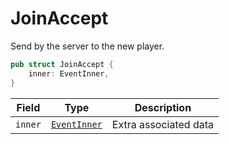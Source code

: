 # JoinAccept

Send by the server to the new player.

```rust
pub struct JoinAccept {
    inner: EventInner,
}
```

| Field   | Type                       | Description           |
| ------- | -------------------------- | --------------------- |
| `inner` | [`EventInner`](./inner.md) | Extra associated data |
